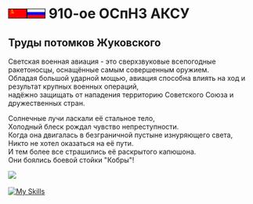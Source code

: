 # ![](/img/ussr_small.gif)![](/img/russia_small.gif) 910-ое ОСпНЗ АКСУ

## Труды потомков Жуковского

<!--
color=0254a6
[![Typing SVG](https://readme-typing-svg.demolab.com?font=Fira+Code&weight=900&size=27&pause=5000&color=0254A6&width=600&height=61&lines=Записки+потомков+Жуковского)](https://git.io/typing-svg)

$\color{0254a6}{test}$



Солнечные лучи ласкали её стальное тело, \
Холодный блеск рождал чувство непреступности. \
Когда она двигалась в безграничной пустыне изнуряющего света, \
Никто не хотел оказаться на её пути. \
И тем более все страшились её раскрытого капюшона. \
Они боялись боевой стойки "Кобры"! 

![](/img/buran_scheme.gif)

![](/img/buran_energiya.gif)

![](/img/su27-3.gif)

[![Typing SVG](https://readme-typing-svg.demolab.com?font=Fira+Code&weight=1500&pause=1000&color=2790F7&multiline=true&width=1500&height=150&lines=%D0%A0%D0%9F%3A+%C2%AB506-%D0%B9%C2%BB%2C+%C2%AB%D0%97%D0%B0%D1%80%D1%8F-1%C2%BB.+%D0%9A%D0%B0%D0%BA+%D1%81%D0%BB%D1%8B%D1%88%D0%B8%D1%82%D0%B5%3F+%D0%9F%D1%80%D0%B8%D1%91%D0%BC.;506-%D0%B9%3A+%C2%AB%D0%97%D0%B0%D1%80%D1%8F-1%C2%BB%2C+%C2%AB506-%D0%B9%C2%BB.+%D0%9D%D0%B0+%D0%BF%D1%80%D0%B8%D1%91%D0%BC%D0%B5.+%D0%92%D1%8B%D0%BF%D0%BE%D0%BB%D0%BD%D1%8F%D1%8E+%D0%BF%D0%B0%D1%82%D1%80%D1%83%D0%BB%D0%B8%D1%80%D0%BE%D0%B2%D0%B0%D0%BD%D0%B8%D0%B5+%D0%B2+%D0%BA%D0%B2%D0%B0%D0%B4%D1%80%D0%B0%D1%82%D0%B5+7-4-2.+%D0%9F%D0%BE%D0%B3%D0%BE%D0%B4%D0%B0+%D1%8F%D1%81%D0%BD%D0%B0%D1%8F%2C+%D0%B2%D0%B8%D0%B4%D0%B8%D0%BC%D0%BE%D1%81%D1%82%D1%8C+10+%D0%BA%D0%BC.;%D0%A0%D0%9F%3A+%C2%AB506-%D0%B9%C2%BB%2C+%D0%BF%D0%BE%D0%BD%D1%8F%D0%BB.+%D0%94%D0%B0%D0%BD%D0%BD%D1%8B%D0%B5+%D0%BF%D0%BE%D0%B4%D1%82%D0%B2%D0%B5%D1%80%D0%B6%D0%B4%D0%B0%D1%8E.+%D0%9E%D1%81%D1%82%D0%B0%D0%B2%D0%B0%D0%B9%D1%82%D0%B5%D1%81%D1%8C+%D0%B2+%D0%B7%D0%BE%D0%BD%D0%B5.+%D0%94%D0%BE%D0%BA%D0%BB%D0%B0%D0%B4%D1%8B%D0%B2%D0%B0%D0%B9%D1%82%D0%B5+%D0%BE%D0%B1%D0%BE+%D0%B2%D1%81%D0%B5%D1%85+%D0%BA%D0%BE%D0%BD%D1%82%D0%B0%D0%BA%D1%82%D0%B0%D1%85.;506-%D0%B9%3A+%D0%9F%D1%80%D0%B8%D0%BD%D1%8F%D0%BB%2C+%D0%BE%D1%81%D1%82%D0%B0%D1%8E%D1%81%D1%8C+%D0%B2+%D0%B7%D0%BE%D0%BD%D0%B5.)](https://git.io/typing-svg)


-->
Светская военная авиация - это сверхзвуковые всепогодные ракетоносцы, оснащённые самым совершенным оружием. \
Обладая большой ударной мощью, авиация способна влиять на ход и результат крупных военных операций, \
надёжно защищать от нападения территорию Советского Союза и дружественных стран. 


Солнечные лучи ласкали её стальное тело, \
Холодный блеск рождал чувство непреступности. \
Когда она двигалась в безграничной пустыне изнуряющего света, \
Никто не хотел оказаться на её пути. \
И тем более все страшились её раскрытого капюшона. \
Они боялись боевой стойки "Кобры"! 

![](/img/akx_logo.png)

[![My Skills](https://skillicons.dev/icons?i=matlab,python,c++)](https://skillicons.dev)
